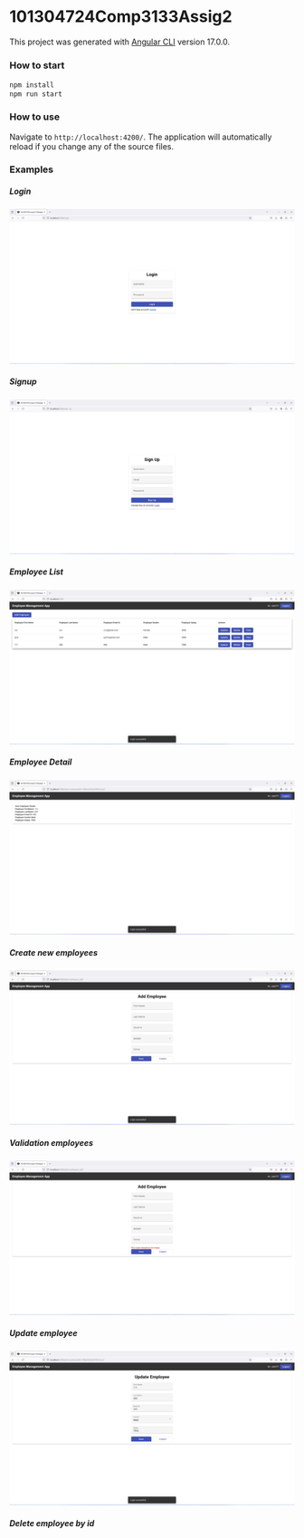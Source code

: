 # 101304724Comp3133Assig2

This project was generated with [Angular CLI](https://github.com/angular/angular-cli) version 17.0.0.

### How to start
```
npm install
npm run start
```

### How to use
Navigate to `http://localhost:4200/`. The application will automatically reload if you change any of the source files.

### Examples
##### Login
![image info](./screenshots/login.png)
##### Signup
![image info](./screenshots/signup.png)
##### Employee List
![image info](./screenshots/getAllEmployees.png)
##### Employee Detail
![image info](./screenshots/searchEmployeeById.png)
##### Create new employees
![image info](./screenshots/createNewEmployee.png)
##### Validation employees
![image info](./screenshots/validation.png)
##### Update employee
![image info](./screenshots/updateEmployeeById.png)
##### Delete employee by id
